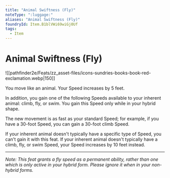 ```yaml
---
title: "Animal Swiftness (Fly)"
noteType: ":luggage:"
aliases: "Animal Swiftness (Fly)"
foundryId: Item.B1blVWi69wiGj0Uf
tags:
  - Item
---
```


# Animal Swiftness (Fly)
![[pathfinder2e/Feats/zz_asset-files/icons-sundries-books-book-red-exclamation.webp|150]]

You move like an animal. Your Speed increases by 5 feet.

In addition, you gain one of the following Speeds available to your inherent animal: climb, fly, or swim. You gain this Speed only while in your hybrid shape.

The new movement is as fast as your standard Speed; for example, if you have a 30-foot Speed, you can gain a 30-foot climb Speed.

If your inherent animal doesn't typically have a specific type of Speed, you can't gain it with this feat. If your inherent animal doesn't typically have a climb, fly, or swim Speed, your Speed increases by 10 feet instead.

* * *

_Note: This feat grants a fly speed as a permanent ability, rather than one which is only active in your hybrid form. Please ignore it when in your non-hybrid forms._
